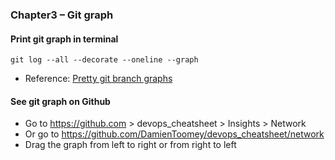 ### Chapter3 – Git graph

#### Print git graph in terminal

```
git log --all --decorate --oneline --graph
```

- Reference: [Pretty git branch graphs](https://stackoverflow.com/questions/1057564/pretty-git-branch-graphs)

#### See git graph on Github

- Go to https://github.com > devops_cheatsheet > Insights > Network
- Or go to https://github.com/DamienToomey/devops_cheatsheet/network
- Drag the graph from left to right or from right to left